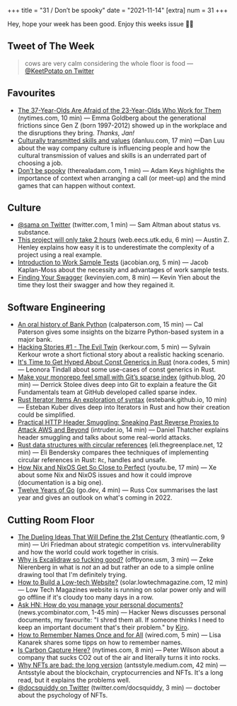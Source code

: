 +++
title = "31 / Don’t be spooky"
date = "2021-11-14"
[extra]
num = 31
+++

Hey, hope your week has been good. Enjoy this weeks issue ✌🏻

## Tweet of The Week
> cows are very calm considering the whole floor is food
> — [@KeetPotato on Twitter](https://twitter.com/KeetPotato/status/1432311986788913152)

## Favourites
* [The 37-Year-Olds Are Afraid of the 23-Year-Olds Who Work for Them](https://www.nytimes.com/2021/10/28/business/gen-z-workplace-culture.html) (nytimes.com, 10 min) — Emma Goldberg about the generational frictions since Gen Z (born 1997-2012) showed up in the workplace and the disruptions they bring. _Thanks, Jan!_
* [Culturally transmitted skills and values](https://danluu.com/culture/) (danluu.com, 17 min) —Dan Luu about the way company culture is influencing people and how the cultural transmission of values and skills is an underrated part of choosing a job.
* [Don’t be spooky](https://therealadam.com/2021/11/01/dont-be-spooky) (therealadam.com, 1 min) — Adam Keys highlights the importance of context when arranging a call (or meet-up) and the mind games that can happen without context.

## Culture
* [@sama on Twitter](https://twitter.com/sama/status/1457738656500699139) (twitter.com, 1 min) — Sam Altman about status vs. substance.
* [This project will only take 2 hours](https://web.eecs.utk.edu/~azh/blog/thisprojectwillonlytake.html) (web.eecs.utk.edu, 6 min) — Austin Z. Henley explains how easy it is to underestimate the complexity of a project using a real example.
* [Introduction to Work Sample Tests](https://jacobian.org/2021/nov/9/wst-intro/) (jacobian.org, 5 min) — Jacob Kaplan-Moss about the necessity and advantages of work sample tests.
* [Finding Your Swagger](https://kevinyien.com/blog/swagger.html) (kevinyien.com, 8 min) — Kevin Yien about the time they lost their swagger and how they regained it.

## Software Engineering
* [An oral history of Bank Python](https://calpaterson.com/bank-python.html) (calpaterson.com, 15 min) — Cal Paterson gives some insights on the bizarre Python-based system in a major bank.
* [Hacking Stories #1 - The Evil Twin](https://kerkour.com/hacking-stories/evil-twin/) (kerkour.com, 5 min) — Sylvain Kerkour wrote a short fictional story about a realistic hacking scenario.
* [It's Time to Get Hyped About Const Generics in Rust](https://nora.codes/post/its-time-to-get-hyped-about-const-generics-in-rust/) (nora.codes, 5 min) — Leonora Tindall about some use-cases of const generics in Rust.
* [Make your monorepo feel small with Git’s sparse index](https://github.blog/2021-11-10-make-your-monorepo-feel-small-with-gits-sparse-index/) (github.blog, 20 min) — Derrick Stolee dives deep into Git to explain a feature the Git Fundamentals team at GitHub developed called sparse index.
* [Rust Iterator Items An exploration of syntax](https://estebank.github.io/rust-iterator-item-syntax.html) (estebank.github.io, 10 min) — Esteban Kuber dives deep into Iterators in Rust and how their creation could be simplified.
* [Practical HTTP Header Smuggling: Sneaking Past Reverse Proxies to Attack AWS and Beyond](https://www.intruder.io/research/practical-http-header-smuggling) (intruder.io, 14 min) — Daniel Thatcher explains header smuggling and talks about some real-world attacks.
* [Rust data structures with circular references](https://eli.thegreenplace.net/2021/rust-data-structures-with-circular-references/) (eli.thegreenplace.net, 12 min) — Eli Bendersky compares thee techniques of implementing circular references in Rust: `Rc`, handles and unsafe.
* [How Nix and NixOS Get So Close to Perfect](https://youtu.be/qjq2wVEpSsA) (youtu.be, 17 min) — Xe about some Nix and NixOS issues and how it could improve (documentation is a big one).
* [Twelve Years of Go](https://go.dev/blog/12years) (go.dev, 4 min) — Russ Cox summarises the last year and gives an outlook on what's coming in 2022.

## Cutting Room Floor
* [The Dueling Ideas That Will Define the 21st Century](https://www.theatlantic.com/ideas/archive/2021/11/joe-biden-foreign-policy/620654/) (theatlantic.com, 9 min) — Uri Friedman about strategic competition vs. intervulnerability and how the world could work together in crisis.
* [Why is Excalidraw so fucking good?](https://offbyone.us/posts/why-is-excalidraw-so-good) (offbyone.usm, 3 min) — Zeke Nierenberg in what is _not_ an ad but rather an ode to a simple online drawing tool that I'm definitely trying.
* [How to Build a Low-tech Website?](https://solar.lowtechmagazine.com/2018/09/how-to-build-a-lowtech-website.html) (solar.lowtechmagazine.com, 12 min) — Low Tech Magazines website is running on solar power only and will go offline if it's cloudy too many days in a row. 
* [Ask HN: How do you manage your personal documents?](https://news.ycombinator.com/item?id=29161110) (news.ycombinator.com, 1-45 min) — Hacker News discusses personal documents, my favourite: "I shred them all. If someone thinks I need to keep an important document that's their problem." by [Kiro](https://news.ycombinator.com/item?id=29174648).
* [How to Remember Names Once and for All](https://www.wired.com/story/how-to-remember-names/) (wired.com, 5 min) — Lisa Kanarek shares some tipps on how to remember names.
* [Is Carbon Capture Here?](https://www.nytimes.com/2021/10/31/climate/is-carbon-capture-here.html) (nytimes.com, 8 min) — Peter Wilson about a company that sucks CO2 out of the air and literally turns it into rocks.
* [Why NFTs are bad: the long version](https://antsstyle.medium.com/why-nfts-are-bad-the-long-version-2c16dae145e2#7ef2) (antsstyle.medium.com, 42 min) — Antsstyle about the blockchain, cryptocurrencies and NFTs. It's a long read, but it explains the problems well.
* [@docsquiddy on Twitter](https://twitter.com/docsquiddy/status/1458229247093391364) (twitter.com/docsquiddy, 3 min) — doctober about the psychology of NFTs.
